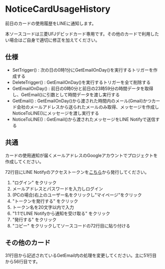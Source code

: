 # NoticeCardUsageHistory

前日のカードの使用履歴をLINEに通知します。

本ソースコードは三菱UFJデビッドカード専用です。その他のカードで利用したい場合はご自身で適切に修正を加えてください。

## 仕様

- SetTrigger() : 次の日の0時1分にGetEmailOnDay()を実行するトリガーを作成する
- DeleteTrigger() : GetEmailOnDay()を実行するトリガーを全て削除する
- GetEmailOnDay() : 前日の0時0分と前日の23時59分の時間データを取得し、GetEmail()に引数として時間データを渡し実行する
- GetEmail() : GetEmailOnDay()から渡された時間内のメール(Gmail)かつカード会社のメールアドレスから送られたメールのみ取得、メッセージを作成しNoticeToLINE()にメッセージを渡し実行する
- NoticeToLINE() : GetEmail()から渡されたメッセージをLINE Notifyで送信する

## 共通

カードの使用通知が届くメールアドレスのGoogleアカウントでプロジェクトを作成してください。

72行目にLINE Notifyのアクセストークンを[こちら](https://notify-bot.line.me/ja/)から発行してください。  
1. "ログイン" をクリック
2. メールアドレスとパスワードを入力しログイン
3. (PCの場合)右上のユーザー名をクリックし"マイページ"をクリック
4. "トークンを発行する" をクリック
5. トークン名を20文字以内で入力
6. "1:1でLINE Notifyから通知を受け取る" をクリック
7. "発行する" をクリック
8. "コピー" をクリックしてソースコードの72行目に貼り付ける

## その他のカード

31行目から記述されているGetEmail内の処理を変更してください。主に51行目から56行目です。

